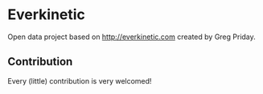 # Everkinetic

Open data project based on http://everkinetic.com created by Greg Priday.

## Contribution

Every (little) contribution is very welcomed!
